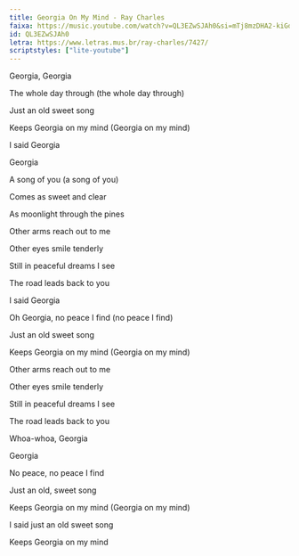 ```yaml
---
title: Georgia On My Mind - Ray Charles
faixa: https://music.youtube.com/watch?v=QL3EZwSJAh0&si=mTj8mzDHA2-kiGdK
id: QL3EZwSJAh0
letra: https://www.letras.mus.br/ray-charles/7427/
scriptstyles: ["lite-youtube"]
---
```


Georgia, Georgia

The whole day through (the whole day through)

Just an old sweet song

Keeps Georgia on my mind (Georgia on my mind)

I said Georgia

Georgia

A song of you (a song of you)

Comes as sweet and clear

As moonlight through the pines

Other arms reach out to me

Other eyes smile tenderly

Still in peaceful dreams I see

The road leads back to you

I said Georgia

Oh Georgia, no peace I find (no peace I find)

Just an old sweet song

Keeps Georgia on my mind (Georgia on my mind)

Other arms reach out to me

Other eyes smile tenderly

Still in peaceful dreams I see

The road leads back to you

Whoa-whoa, Georgia

Georgia

No peace, no peace I find

Just an old, sweet song

Keeps Georgia on my mind (Georgia on my mind)

I said just an old sweet song

Keeps Georgia on my mind
